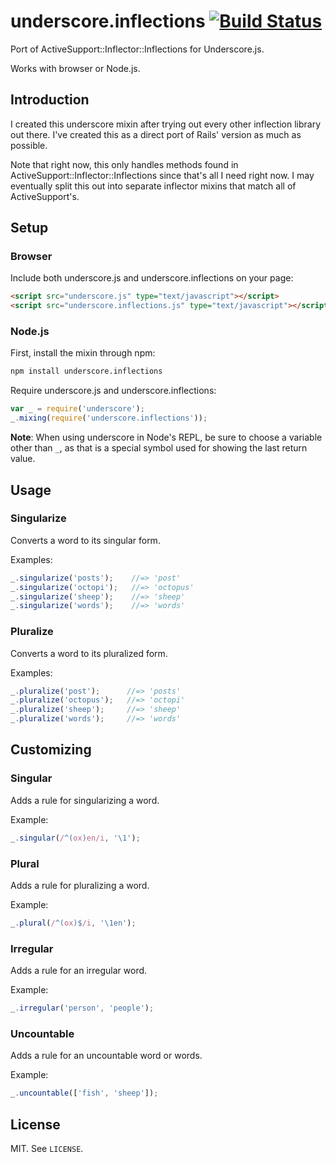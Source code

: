 # underscore.inflections [![Build Status](https://secure.travis-ci.org/geetarista/underscore.inflections.png)](http://travis-ci.org/geetarista/underscore.inflections)

Port of ActiveSupport::Inflector::Inflections for Underscore.js.

Works with browser or Node.js.

## Introduction

I created this underscore mixin after trying out every other inflection library out there. I've created this as a direct port of Rails' version as much as possible.

Note that right now, this only handles methods found in ActiveSupport::Inflector::Inflections since that's all I need right now. I may eventually split this out into separate inflector mixins that match all of ActiveSupport's.

## Setup

### Browser

Include both underscore.js and underscore.inflections on your page:

```html
<script src="underscore.js" type="text/javascript"></script>
<script src="underscore.inflections.js" type="text/javascript"></script>
```

### Node.js

First, install the mixin through npm:

```bash
npm install underscore.inflections
```

Require underscore.js and underscore.inflections:

```javascript
var _ = require('underscore');
_.mixing(require('underscore.inflections'));
```

**Note**: When using underscore in Node's REPL, be sure to choose a variable other than `_`, as that is a special symbol used for showing the last return value.

## Usage

### Singularize

Converts a word to its singular form.

Examples:

```javascript
_.singularize('posts');    //=> 'post'
_.singularize('octopi');   //=> 'octopus'
_.singularize('sheep');    //=> 'sheep'
_.singularize('words');    //=> 'words'
```

### Pluralize

Converts a word to its pluralized form.

Examples:

```javascript
_.pluralize('post');      //=> 'posts'
_.pluralize('octopus');   //=> 'octopi'
_.pluralize('sheep');     //=> 'sheep'
_.pluralize('words');     //=> 'words'
```

## Customizing

### Singular

Adds a rule for singularizing a word.

Example:

```javascript
_.singular(/^(ox)en/i, '\1');
```

### Plural

Adds a rule for pluralizing a word.

Example:

```javascript
_.plural(/^(ox)$/i, '\1en');
```

### Irregular

Adds a rule for an irregular word.

Example:

```javascript
_.irregular('person', 'people');
```

### Uncountable

Adds a rule for an uncountable word or words.

Example:

```javascript
_.uncountable(['fish', 'sheep']);
```

## License

MIT. See `LICENSE`.
